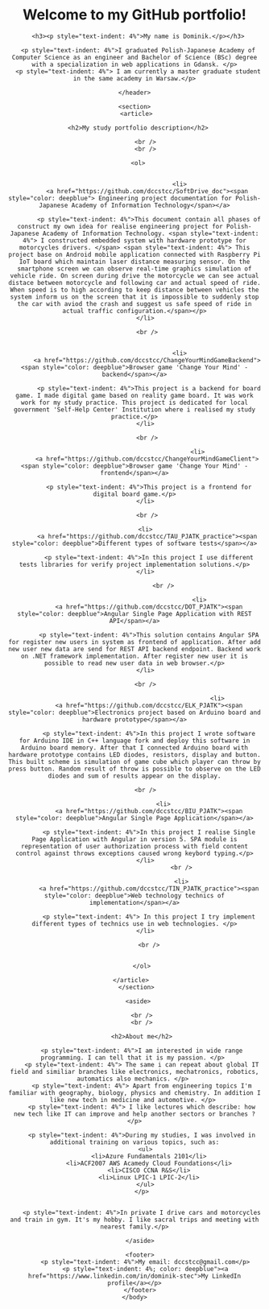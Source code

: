 <html>
  <body>
    <header>
      <h1>Welcome to my GitHub portfolio!</h1>
    
      <h3><p style="text-indent: 4%">My name is Dominik.</p></h3>
  
      <p style="text-indent: 4%">I graduated Polish-Japanese Academy of Computer Science as an engineer and Bachelor of Science (BSc) degree with a specialization in web applications in Gdansk. </p>
      <p style="text-indent: 4%"> I am currently a master graduate student in the same academy in Warsaw.</p>
  
    </header>
  
    <section>
     <article>
    
      <h2>My study portfolio description</h2>
    
          <br />
          <br />
      
        <ol>  
        

                             <li>
           <a href="https://github.com/dccstcc/SoftDrive_doc"><span style="color: deepblue"> Engineering project documentation for Polish-Japanese Academy of Information Technology</span></a>
                                  
            <p style="text-indent: 4%">This document contain all phases of construct my own idea for realise engineering project for Polish-Japanese Academy of Information Technology. <span style="text-indent: 4%"> I constructed embedded system with hardware prototype for motorcycles drivers. </span> <span style="text-indent: 4%"> This project base on Android mobile application connected with Raspberry Pi IoT board which maintain laser distance measuring sensor. On the smartphone screen we can observe real-time graphics simulation of vehicle ride. On screen during drive the motorcycle we can see actual distace between motorcycle and following car and actual speed of ride. When speed is to high according to keep distance between vehicles the system inform us on the screen that it is impossible to suddenly stop the car with aviod the crash and suggest us safe speed of ride in actual traffic configuration.</span></p>
          </li>
          
           <br />
          

                             <li>
           <a href="https://github.com/dccstcc/ChangeYourMindGameBackend"><span style="color: deepblue">Browser game 'Change Your Mind' - backend</span></a>
                                  
            <p style="text-indent: 4%">This project is a backend for board game. I made digital game based on reality game board. It was work work for my study practice. This project is dedicated for local government 'Self-Help Center' Institution where i realised my study practice.</p>
          </li>
          
           <br />
          
                                       <li>
           <a href="https://github.com/dccstcc/ChangeYourMindGameClient"><span style="color: deepblue">Browser game 'Change Your Mind' - frontend</span></a>
          
            <p style="text-indent: 4%">This project is a frontend for digital board game.</p>
          </li>

           <br />

          <li>
           <a href="https://github.com/dccstcc/TAU_PJATK_practice"><span style="color: deepblue">Different types of software tests</span></a>
          
            <p style="text-indent: 4%">In this project I use different tests libraries for verify project implementation solutions.</p>
          </li>
                    
                    <br />
                    
                                        <li>
            <a href="https://github.com/dccstcc/DOT_PJATK"><span style="color: deepblue">Angular Single Page Application with REST API</span></a>
          
            <p style="text-indent: 4%">This solution contains Angular SPA for register new users in system as frontend of application. After add new user new data are send for REST API backend endpoint. Backend work on .NET framework implementation. After register new user it is possible to read new user data in web browser.</p>
          </li>
          
          <br />
          
                                                  <li>
            <a href="https://github.com/dccstcc/ELK_PJATK"><span style="color: deepblue">Electronics project based on Arduino board and hardware prototype</span></a>
          
            <p style="text-indent: 4%">In this project I wrote software for Arduino IDE in C++ language fork and deploy this software in Arduino board memory. After that I connected Arduino board with hardware prototype contains LED diodes, resistors, display and button. This built scheme is simulation of game cube which player can throw by press button. Random result of throw is possible to observe on the LED diodes and sum of results appear on the display.
</p>
          </li>
          
          <br />
          
                    <li>
            <a href="https://github.com/dccstcc/BIU_PJATK"><span style="color: deepblue">Angular Single Page Application</span></a>
          
            <p style="text-indent: 4%">In this project I realise Single Page Application with Angular in version 5. SPA module is representation of user authorization process with field content control against throws exceptions caused wrong keybord typing.</p>
          </li>
                              <br />
          
                              <li>
            <a href="https://github.com/dccstcc/TIN_PJATK_practice"><span style="color: deepblue">Web technology technics of implementation</span></a>
          
            <p style="text-indent: 4%"> In this project I try implement different types of technics use in web technologies. </p>
          </li>
            
            <br />
          
          
        </ol>
    
      </article>    
     </section>

      <aside>
    
        <br />
        <br />
    
        <h2>About me</h2>

        <p style="text-indent: 4%">I am interested in wide range programming. I can tell that it is my passion. </p> 
        <p style="text-indent: 4%"> The same i can repeat about global IT field and similiar branches like electronics, mechatronics, robotics, automatics also mechanics. </p> 
        <p style="text-indent: 4%"> Apart from engineering topics I'm familiar with geography, biology, physics and chemistry. In addition I like new tech in medicine and automotive. </p> 
        <p style="text-indent: 4%"> I like lectures which describe: how new tech like IT can improve and help another sectors or branches ? </p>
  
        <p style="text-indent: 4%">During my studies, I was involved in additional training on various topics, such as:
          <ul>
            <li>Azure Fundamentals 2101</li>
            <li>ACF2007 AWS Acamedy Cloud Foundations</li>
            <li>CISCO CCNA R&S</li>
            <li>Linux LPIC-1 LPIC-2</li>
          </ul>
        </p>
  
 
        <p style="text-indent: 4%">In private I drive cars and motorcycles and train in gym. It's my hobby. I like sacral trips and meeting with nearest family.</p>
  
       </aside>
      
       <footer>
          <p style="text-indent: 4%">My email: dccstcc@gmail.com</p>
          <p style="text-indent: 4%; color: deepblue"><a href="https://www.linkedin.com/in/dominik-stec">My LinkedIn profile</a></p>
       </footer>
    </body>
</html>



